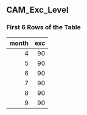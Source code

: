 ## CAM_Exc_Level
### First 6 Rows of the Table
|   month |   exc |
|--------:|------:|
|       4 |    90 |
|       5 |    90 |
|       6 |    90 |
|       7 |    90 |
|       8 |    90 |
|       9 |    90 |